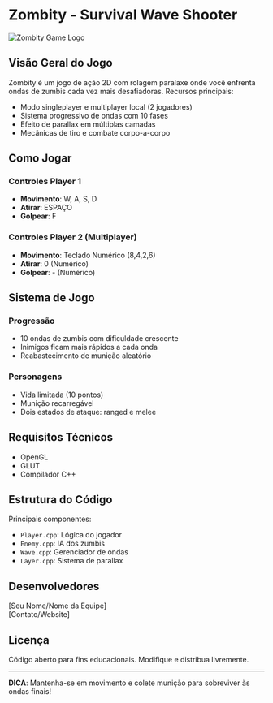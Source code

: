 # Zombity - Survival Wave Shooter

![Zombity Game Logo](screenshot.png) <!-- Add actual screenshot path -->

## Visão Geral do Jogo
Zombity é um jogo de ação 2D com rolagem paralaxe onde você enfrenta ondas de zumbis cada vez mais desafiadoras. Recursos principais:

- Modo singleplayer e multiplayer local (2 jogadores)
- Sistema progressivo de ondas com 10 fases
- Efeito de parallax em múltiplas camadas
- Mecânicas de tiro e combate corpo-a-corpo

## Como Jogar

### Controles Player 1
- **Movimento**: W, A, S, D
- **Atirar**: ESPAÇO
- **Golpear**: F

### Controles Player 2 (Multiplayer)
- **Movimento**: Teclado Numérico (8,4,2,6)
- **Atirar**: 0 (Numérico)
- **Golpear**: - (Numérico)

## Sistema de Jogo

### Progressão
- 10 ondas de zumbis com dificuldade crescente
- Inimigos ficam mais rápidos a cada onda
- Reabastecimento de munição aleatório

### Personagens
- Vida limitada (10 pontos)
- Munição recarregável
- Dois estados de ataque: ranged e melee

## Requisitos Técnicos
- OpenGL
- GLUT
- Compilador C++

## Estrutura do Código
Principais componentes:
- `Player.cpp`: Lógica do jogador
- `Enemy.cpp`: IA dos zumbis
- `Wave.cpp`: Gerenciador de ondas
- `Layer.cpp`: Sistema de parallax

## Desenvolvedores
[Seu Nome/Nome da Equipe]  
[Contato/Website]

## Licença
Código aberto para fins educacionais. Modifique e distribua livremente.

---

**DICA**: Mantenha-se em movimento e colete munição para sobreviver às ondas finais!
